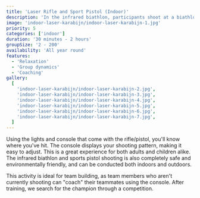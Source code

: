 ```yaml
---
title: 'Laser Rifle and Sport Pistol (Indoor)'
description: 'In the infrared biathlon, participants shoot at a biathlon target using converted biathlon rifles'
image: 'indoor-laser-karabijn/indoor-laser-karabijn-1.jpg'
priority: 5
categories: ['indoor']
duration: '30 minutes - 2 hours'
groupSize: '2 - 200'
availability: 'All year round'
features:
  - 'Relaxation'
  - 'Group dynamics'
  - 'Coaching'
gallery:
  [
    'indoor-laser-karabijn/indoor-laser-karabijn-2.jpg',
    'indoor-laser-karabijn/indoor-laser-karabijn-3.jpg',
    'indoor-laser-karabijn/indoor-laser-karabijn-4.jpg',
    'indoor-laser-karabijn/indoor-laser-karabijn-5.jpg',
    'indoor-laser-karabijn/indoor-laser-karabijn-6.jpg',
    'indoor-laser-karabijn/indoor-laser-karabijn-7.jpg',
  ]
---
```


Using the lights and console that come with the rifle/pistol, you'll know where you've hit. The console displays your shooting pattern, making it easy to adjust. This is a great experience for both adults and children alike. The infrared biathlon and sports pistol shooting is also completely safe and environmentally friendly, and can be conducted both indoors and outdoors.

This activity is ideal for team building, as team members who aren't currently shooting can "coach" their teammates using the console. After training, we search for the champion through a competition.
